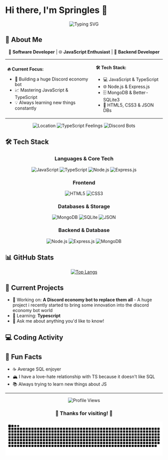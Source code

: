 # Hi there, I'm Springles 👋

<div align="center">
  <img src="https://readme-typing-svg.herokuapp.com?font=Fira+Code&size=30&pause=1000&color=00D9FF&center=true&vCenter=true&width=600&height=100&lines=Back-end+Developer;Mastering+Javascript;Problem+Solver;Always+Learning" alt="Typing SVG" />
</div>

## 🚀 About Me

<div align="center">
  
🎯 **Software Developer** | 🌐 **JavaScript Enthusiast** | 🚀 **Backend Developer**

</div>

<table align="center">
<tr>
<td>

**🔥 Current Focus:**
- 🤖 Building a huge Discord economy bot
- 📈 Mastering JavaScript & TypeScript
- 💡 Always learning new things constantly

</td>
<td>

**🛠️ Tech Stack:**
- 💻 JavaScript & TypeScript 
- 🌐 Node.js & Express.js
- 🗄️ MongoDB & Better-SQLite3
- 🎨 HTML5, CSS3 & JSON DBs

</td>
</tr>
</table>

<div align="center">
  <img src="https://img.shields.io/badge/Location-MV%2C%20Germany-green?style=for-the-badge&logo=map-pin&logoColor=white" alt="Location" />
  <img src="https://img.shields.io/badge/TypeScript-Love%2FHate-red?style=for-the-badge&logo=typescript&logoColor=white" alt="TypeScript Feelings" />
  <img src="https://img.shields.io/badge/Discord-Bot%20Builder-7289DA?style=for-the-badge&logo=discord&logoColor=white" alt="Discord Bots" />
</div>

## 🛠️ Tech Stack

<div align="center">

### Languages & Core Tech
![JavaScript](https://img.shields.io/badge/-JavaScript-F7DF1E?style=for-the-badge&logo=javascript&logoColor=black)
![TypeScript](https://img.shields.io/badge/-TypeScript-3178C6?style=for-the-badge&logo=typescript&logoColor=white)
![Node.js](https://img.shields.io/badge/-Node.js-339933?style=for-the-badge&logo=node.js&logoColor=white)
![Express.js](https://img.shields.io/badge/-Express.js-000000?style=for-the-badge&logo=express&logoColor=white)

### Frontend
![HTML5](https://img.shields.io/badge/-HTML5-E34F26?style=for-the-badge&logo=html5&logoColor=white)
![CSS3](https://img.shields.io/badge/-CSS3-1572B6?style=for-the-badge&logo=css3&logoColor=white)

### Databases & Storage
![MongoDB](https://img.shields.io/badge/-MongoDB-47A248?style=for-the-badge&logo=mongodb&logoColor=white)
![SQLite](https://img.shields.io/badge/-SQLite-003B57?style=for-the-badge&logo=sqlite&logoColor=white)
![JSON](https://img.shields.io/badge/-JSON-000000?style=for-the-badge&logo=json&logoColor=white)

### Backend & Database
![Node.js](https://img.shields.io/badge/-Node.js-339933?style=for-the-badge&logo=node.js&logoColor=white)
![Express.js](https://img.shields.io/badge/-Express.js-000000?style=for-the-badge&logo=express&logoColor=white)
![MongoDB](https://img.shields.io/badge/-MongoDB-47A248?style=for-the-badge&logo=mongodb&logoColor=white)

</div>

## 📊 GitHub Stats

<div align="center">

  [![Top Langs](https://github-readme-stats.vercel.app/api/top-langs/?username=sprngls&theme=tokyo-night&bg_color=1a1b27&color=70a5fd)](https://github.com/Springlesss/)
</div>



## 🎯 Current Projects

- 🔭 Working on: **A Discord economy bot to replace them all** - A huge project i recently started to bring some innovation into the discord economy bot world
- 🌱 Learning: **Typescript**
- 💬 Ask me about anything you'd like to know!


</div>

## 💻 Coding Activity

<!--START_SECTION:waka-->
<!--END_SECTION:waka-->

## 🎨 Fun Facts

- ☕ Average SQL enjoyer
- 🏔️ I have a love-hate relationship with TS because it doesn't like SQL
- 📚 Always trying to learn new things about JS

---

<div align="center">
  <img src="https://komarev.com/ghpvc/?username=Springlesss&color=blueviolet&style=for-the-badge" alt="Profile Views" />
</div>

<div align="center">
  <h3>💙 Thanks for visiting! 💙</h3>
  <img src="https://raw.githubusercontent.com/Platane/snk/output/github-contribution-grid-snake.svg" alt="Snake animation" />
</div>
